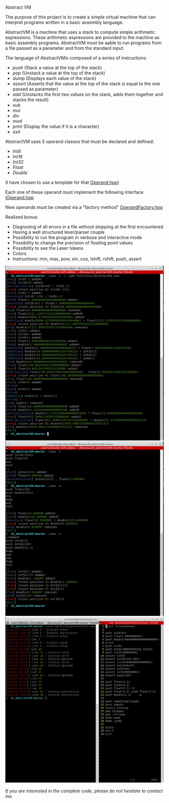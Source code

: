 Abstract VM

The purpose of this project is to create a simple virtual machine that can interpret programs written in a basic assembly language.

AbstractVM is a machine that uses a stack to compute simple arithmetic expressions.
These arithmetic expressions are provided to the machine as basic assembly programs.
AbstractVM must be aable to run programs from a file passed as a parameter and from the standard input.

The language of AbstractVMis composed of a series of instructions:
- *push* (Stack a value at the top of the stack)
- *pop* (Unstack a value at the top of the stack)
- *dump* (Displays each value of the stack)
- *assert* (Asserts that the value at the top of the stack is equal to the one passed as parameter)
- *add* (Unstacks the first two values on the stack, adds them together and stacks the result)
- *sub*
- *mul*
- *div*
- *mod*
- *print* (Display the value if it is a character)
- *exit*

AbstractVM uses 5 operand classes that must be declared and defined:
- *Int8*
- *Int16*
- *Int32*
- *Float*
- *Double*

(I have chosen to use a template for that [Operand.hpp](includes/Operand.hpp))

Each one of these operand must implement the following interface [IOperand.hpp](includes/IOperand.hpp)

New operands must be created via a "factory method" [OperandFactory.hpp](includes/OperandFactory.hpp)

Realized bonus:
- Diagnosing of all errors in a file without stopping at the first encountered
- Having a well structured lexer/parser couple
- Possibility to run the program in verbose and interactive mode
- Possibility to change the precision of floating point values
- Possibility to see the Lexer tokens
- Colors
- Instructions: min, max, pow, sin, cos, lshift, rshift, push, assert

![alt text](screens/1.JPG)
![alt text](screens/2.JPG)
![alt text](screens/3.JPG)

_If you are interested in the complete code, please do not hesitate to contact me._

